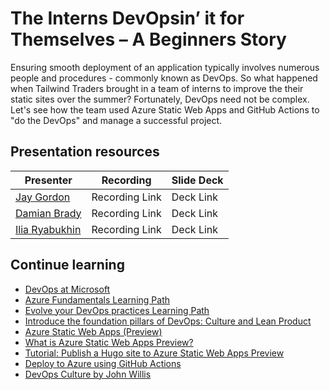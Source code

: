 # The Interns DevOpsin’ it for Themselves – A Beginners Story

Ensuring smooth deployment of an application typically involves numerous people and procedures - commonly known as DevOps. So what happened when Tailwind Traders brought in a team of interns to improve the their static sites over the summer? Fortunately, DevOps need not be complex. Let's see how the team used Azure Static Web Apps and GitHub Actions to "do the DevOps" and manage a successful project.

## Presentation resources

| Presenter | Recording | Slide Deck |
| - | - | - |
| [Jay Gordon](https://twitter.com/jaydestro) | Recording Link | Deck Link |
| [Damian Brady](https://twitter.com/damovisa) | Recording Link | Deck Link |
| [Ilia Ryabukhin](https://twitter.com/iliaryabukhin) | Recording Link | Deck Link |

## Continue learning

- [DevOps at Microsoft](https://cda.ms/1Dq)
- [Azure Fundamentals Learning Path](https://cda.ms/1Dr)
- [Evolve your DevOps practices Learning Path](https://cda.ms/1Dt)
- [Introduce the foundation pillars of DevOps: Culture and Lean Product](https://cda.ms/1Ds)
- [Azure Static Web Apps (Preview)](https://cda.ms/1Dk)
- [What is Azure Static Web Apps Preview?](https://cda.ms/1Dm)
- [Tutorial: Publish a Hugo site to Azure Static Web Apps Preview](https://cda.ms/1Dn)
- [Deploy to Azure using GitHub Actions](https://cda.ms/1Dp)
- [DevOps Culture by John Willis](https://itrevolution.com/devops-culture-part-1/)
